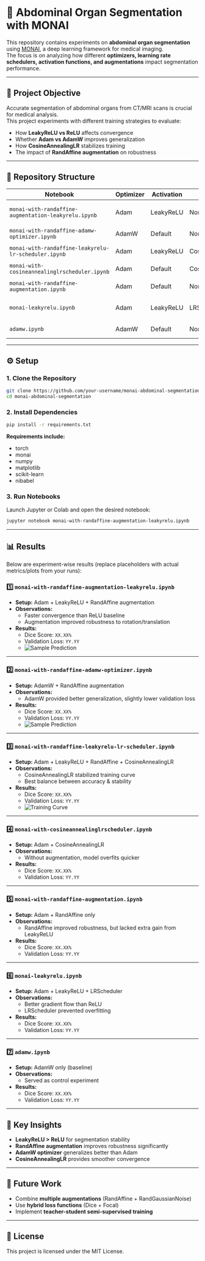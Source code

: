 # 🧠 Abdominal Organ Segmentation with MONAI  

This repository contains experiments on **abdominal organ segmentation** using [MONAI](https://monai.io/), a deep learning framework for medical imaging.  
The focus is on analyzing how different **optimizers, learning rate schedulers, activation functions, and augmentations** impact segmentation performance.  

---

## 📌 Project Objective  
Accurate segmentation of abdominal organs from CT/MRI scans is crucial for medical analysis.  
This project experiments with different training strategies to evaluate:  
- How **LeakyReLU vs ReLU** affects convergence  
- Whether **Adam vs AdamW** improves generalization  
- How **CosineAnnealingLR** stabilizes training  
- The impact of **RandAffine augmentation** on robustness  

---

## 📂 Repository Structure  

| Notebook | Optimizer | Activation | Scheduler | Augmentation | Key Focus |
|----------|-----------|------------|-----------|--------------|-----------|
| `monai-with-randaffine-augmentation-leakyrelu.ipynb` | Adam | LeakyReLU | None | RandAffine | Effect of augmentation + LeakyReLU |
| `monai-with-randaffine-adamw-optimizer.ipynb` | AdamW | Default | None | RandAffine | AdamW + augmentation |
| `monai-with-randaffine-leakyrelu-lr-scheduler.ipynb` | Adam | LeakyReLU | CosineAnnealingLR | RandAffine | Scheduler + Augmentation |
| `monai-with-cosineannealinglrscheduler.ipynb` | Adam | Default | CosineAnnealingLR | None | Pure LR scheduler |
| `monai-with-randaffine-augmentation.ipynb` | Adam | Default | None | RandAffine | Only augmentation |
| `monai-leakyrelu.ipynb` | Adam | LeakyReLU | LRScheduler | None | Pure activation comparison |
| `adamw.ipynb` | AdamW | Default | None | None | Optimizer baseline |

---

## ⚙️ Setup  

### 1. Clone the Repository
```bash
git clone https://github.com/your-username/monai-abdominal-segmentation.git
cd monai-abdominal-segmentation
```

### 2. Install Dependencies  
```bash
pip install -r requirements.txt
```

**Requirements include:**  
- torch  
- monai  
- numpy  
- matplotlib  
- scikit-learn  
- nibabel  

### 3. Run Notebooks  
Launch Jupyter or Colab and open the desired notebook:  
```bash
jupyter notebook monai-with-randaffine-augmentation-leakyrelu.ipynb
```

---

## 📊 Results  

Below are experiment-wise results (replace placeholders with actual metrics/plots from your runs):  

### 1️⃣ `monai-with-randaffine-augmentation-leakyrelu.ipynb`  
- **Setup:** Adam + LeakyReLU + RandAffine augmentation  
- **Observations:**  
  - Faster convergence than ReLU baseline  
  - Augmentation improved robustness to rotation/translation  
- **Results:**  
  - Dice Score: `XX.XX%`  
  - Validation Loss: `YY.YY`  
  - ![Sample Prediction](results/randaffine-leakyrelu.png)  

---

### 2️⃣ `monai-with-randaffine-adamw-optimizer.ipynb`  
- **Setup:** AdamW + RandAffine augmentation  
- **Observations:**  
  - AdamW provided better generalization, slightly lower validation loss  
- **Results:**  
  - Dice Score: `XX.XX%`  
  - Validation Loss: `YY.YY`  
  - ![Sample Prediction](results/randaffine-adamw.png)  

---

### 3️⃣ `monai-with-randaffine-leakyrelu-lr-scheduler.ipynb`  
- **Setup:** Adam + LeakyReLU + RandAffine + CosineAnnealingLR  
- **Observations:**  
  - CosineAnnealingLR stabilized training curve  
  - Best balance between accuracy & stability  
- **Results:**  
  - Dice Score: `XX.XX%`  
  - Validation Loss: `YY.YY`  
  - ![Training Curve](results/scheduler-curve.png)  

---

### 4️⃣ `monai-with-cosineannealinglrscheduler.ipynb`  
- **Setup:** Adam + CosineAnnealingLR  
- **Observations:**  
  - Without augmentation, model overfits quicker  
- **Results:**  
  - Dice Score: `XX.XX%`  
  - Validation Loss: `YY.YY`  

---

### 5️⃣ `monai-with-randaffine-augmentation.ipynb`  
- **Setup:** Adam + RandAffine only  
- **Observations:**  
  - RandAffine improved robustness, but lacked extra gain from LeakyReLU  
- **Results:**  
  - Dice Score: `XX.XX%`  
  - Validation Loss: `YY.YY`  

---

### 6️⃣ `monai-leakyrelu.ipynb`  
- **Setup:** Adam + LeakyReLU + LRScheduler  
- **Observations:**  
  - Better gradient flow than ReLU  
  - LRScheduler prevented overfitting  
- **Results:**  
  - Dice Score: `XX.XX%`  
  - Validation Loss: `YY.YY`  

---

### 7️⃣ `adamw.ipynb`  
- **Setup:** AdamW only (baseline)  
- **Observations:**  
  - Served as control experiment  
- **Results:**  
  - Dice Score: `XX.XX%`  
  - Validation Loss: `YY.YY`  

---

## 📌 Key Insights  
- **LeakyReLU > ReLU** for segmentation stability  
- **RandAffine augmentation** improves robustness significantly  
- **AdamW optimizer** generalizes better than Adam  
- **CosineAnnealingLR** provides smoother convergence  

---

## 📝 Future Work  
- Combine **multiple augmentations** (RandAffine + RandGaussianNoise)  
- Use **hybrid loss functions** (Dice + Focal)  
- Implement **teacher-student semi-supervised training**  

---

## 📜 License  
This project is licensed under the MIT License.  
